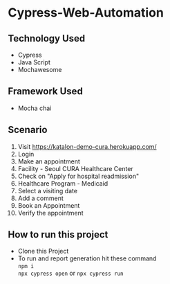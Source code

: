 # Cypress-Web-Automation

## Technology Used
- Cypress
- Java Script
- Mochawesome

## Framework Used
- Mocha chai

## Scenario
1. Visit https://katalon-demo-cura.herokuapp.com/
2. Login
3. Make an appointment
4. Facility - Seoul CURA Healthcare Center
5. Check on "Apply for hospital readmission"
6. Healthcare Program - Medicaid
7. Select a visiting date
8. Add a comment
7. Book an Appointment
8. Verify the appointment

## How to run this project
- Clone this Project
- To run and report generation hit these command  
```npm i```  
```npx cypress open``` or ```npx cypress run```

